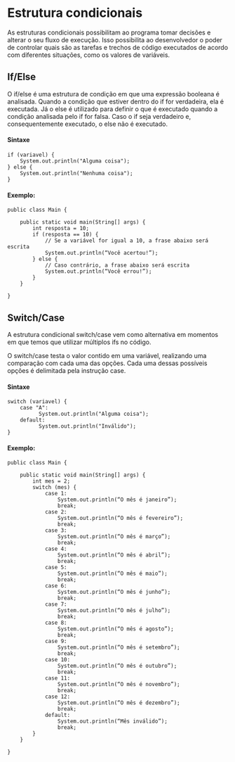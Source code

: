 <h1>Estrutura condicionais</h1>
<p>As estruturas condicionais possibilitam ao programa tomar decisões e alterar o seu fluxo de execução. Isso possibilita ao desenvolvedor o poder de controlar quais são as tarefas e trechos de código executados de acordo com diferentes situações, como os valores de variáveis.</p>

<h2>If/Else</h2>

<p>O if/else é uma estrutura de condição em que uma expressão booleana é analisada. Quando a condição que estiver dentro do if for verdadeira, ela é executada. Já o else é utilizado para definir o que é executado quando a condição analisada pelo if for falsa. Caso o if seja verdadeiro e, consequentemente executado, o else não é executado.</p>

<h4>Sintaxe</h4>

~~~
if (variavel) {
    System.out.println("Alguma coisa");
} else {
    System.out.println("Nenhuma coisa");
}
~~~

<h4>Exemplo:</h4>

~~~
public class Main {
	
    public static void main(String[] args) {
        int resposta = 10;
        if (resposta == 10) {
            // Se a variável for igual a 10, a frase abaixo será escrita
            System.out.println(“Você acertou!”);
        } else {
            // Caso contrário, a frase abaixo será escrita
            System.out.println(“Você errou!”);
        }
    }
	
}
~~~

<h2>Switch/Case</h2> 
<p>A estrutura condicional switch/case vem como alternativa em momentos em que temos que utilizar múltiplos ifs no código. </p>
<p>O switch/case testa o valor contido em uma variável, realizando uma comparação com cada uma das opções. Cada uma dessas possíveis opções é delimitada pela instrução case.</p>

<h4>Sintaxe</h4>

~~~
switch (variavel) {
    case "A": 
          System.out.println("Alguma coisa");
    default:
          System.out.println("Inválido");
}
~~~

<h4>Exemplo:</h4>

~~~
public class Main {
	
    public static void main(String[] args) {
        int mes = 2;
        switch (mes) {
            case 1:
                System.out.println(“O mês é janeiro”);
                break;
            case 2:
                System.out.println(“O mês é fevereiro”);
                break;
            case 3:
                System.out.println(“O mês é março”);
                break;
            case 4:
                System.out.println(“O mês é abril”);
                break;
            case 5:
                System.out.println(“O mês é maio”);
                break;
            case 6:
                System.out.println(“O mês é junho”);
                break;
            case 7:
                System.out.println(“O mês é julho”);
                break;
            case 8:
                System.out.println(“O mês é agosto”);
                break;
            case 9:
                System.out.println(“O mês é setembro”);
                break;
            case 10:
                System.out.println(“O mês é outubro”);
                break;
            case 11:
                System.out.println(“O mês é novembro”);
                break;
            case 12:
                System.out.println(“O mês é dezembro”);
                break;
            default:
                System.out.println(“Mês inválido”);
                break;
        }
    }
	
}
~~~